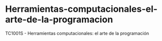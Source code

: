 # Herramientas-computacionales-el-arte-de-la-programacion
TC1001S - Herramientas computacionales: el arte de la programación
